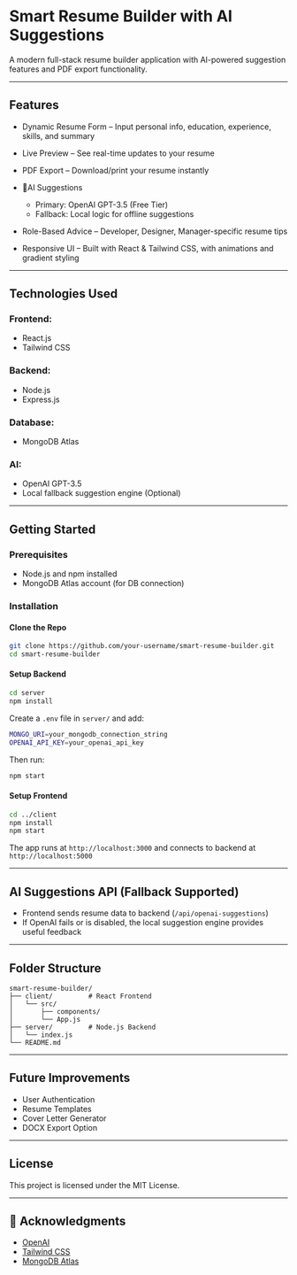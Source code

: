 # Smart Resume Builder with AI Suggestions

A modern full-stack resume builder application with AI-powered suggestion features and PDF export functionality.

---

## Features

* Dynamic Resume Form – Input personal info, education, experience, skills, and summary
* Live Preview – See real-time updates to your resume
* PDF Export – Download/print your resume instantly
* 🤖AI Suggestions

  * Primary: OpenAI GPT-3.5 (Free Tier)
  * Fallback: Local logic for offline suggestions
* Role-Based Advice – Developer, Designer, Manager-specific resume tips
* Responsive UI – Built with React & Tailwind CSS, with animations and gradient styling

---

## Technologies Used

### Frontend:

* React.js
* Tailwind CSS

### Backend:

* Node.js
* Express.js

### Database:

* MongoDB Atlas

### AI:

* OpenAI GPT-3.5 
* Local fallback suggestion engine (Optional)

---

## Getting Started

### Prerequisites

* Node.js and npm installed
* MongoDB Atlas account (for DB connection)

### Installation

#### Clone the Repo

```bash
git clone https://github.com/your-username/smart-resume-builder.git
cd smart-resume-builder
```

#### Setup Backend

```bash
cd server
npm install
```

Create a `.env` file in `server/` and add:

```bash
MONGO_URI=your_mongodb_connection_string
OPENAI_API_KEY=your_openai_api_key
```

Then run:

```bash
npm start
```

#### Setup Frontend

```bash
cd ../client
npm install
npm start
```

The app runs at `http://localhost:3000` and connects to backend at `http://localhost:5000`

---

## AI Suggestions API (Fallback Supported)

* Frontend sends resume data to backend (`/api/openai-suggestions`)
* If OpenAI fails or is disabled, the local suggestion engine provides useful feedback

---

## Folder Structure

```
smart-resume-builder/
├── client/         # React Frontend
│   └── src/
│       ├── components/
│       └── App.js
├── server/         # Node.js Backend
│   └── index.js
└── README.md
```

---

##  Future Improvements

* User Authentication
* Resume Templates
* Cover Letter Generator
* DOCX Export Option

---

## License

This project is licensed under the MIT License.

---

## 🙌 Acknowledgments

* [OpenAI](https://openai.com)
* [Tailwind CSS](https://tailwindcss.com)
* [MongoDB Atlas](https://www.mongodb.com/cloud/atlas)
